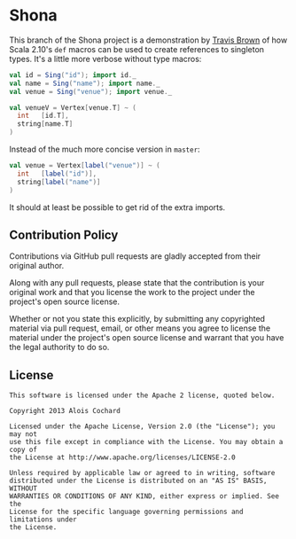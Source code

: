 # Shona

This branch of the Shona project is a demonstration by [Travis Brown](https://twitter.com/travisbrown)
of how Scala 2.10's `def` macros can be used to create references to
singleton types. It's a little more verbose without type macros:

``` scala
val id = Sing("id"); import id._
val name = Sing("name"); import name._
val venue = Sing("venue"); import venue._

val venueV = Vertex[venue.T] ~ (
  int   [id.T],
  string[name.T]
)
```

Instead of the much more concise version in `master`:

``` scala
val venue = Vertex[label("venue")] ~ (
  int   [label("id")], 
  string[label("name")]
)
```

It should at least be possible to get rid of the extra imports.

## Contribution Policy

Contributions via GitHub pull requests are gladly accepted from their original author.

Along with any pull requests, please state that the contribution is your original work and 
that you license the work to the project under the project's open source license.

Whether or not you state this explicitly, by submitting any copyrighted material via pull request, 
email, or other means you agree to license the material under the project's open source license and 
warrant that you have the legal authority to do so.

## License

    This software is licensed under the Apache 2 license, quoted below.

    Copyright 2013 Alois Cochard 

    Licensed under the Apache License, Version 2.0 (the "License"); you may not
    use this file except in compliance with the License. You may obtain a copy of
    the License at http://www.apache.org/licenses/LICENSE-2.0

    Unless required by applicable law or agreed to in writing, software
    distributed under the License is distributed on an "AS IS" BASIS, WITHOUT
    WARRANTIES OR CONDITIONS OF ANY KIND, either express or implied. See the
    License for the specific language governing permissions and limitations under
    the License.
